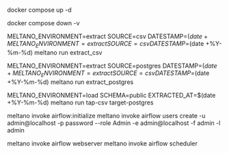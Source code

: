 docker compose up -d

docker compose down -v

MELTANO_ENVIRONMENT=extract SOURCE=csv DATESTAMP=$(date +%Y-%m-%d) meltano run tap-csv target-csv
MELTANO_ENVIRONMENT=extract SOURCE=csv DATESTAMP=$(date +%Y-%m-%d) meltano run extract_csv

MELTANO_ENVIRONMENT=extract SOURCE=postgres DATESTAMP=$(date +%Y-%m-%d) meltano run tap-postgres target-csv
MELTANO_ENVIRONMENT=extract SOURCE=csv DATESTAMP=$(date +%Y-%m-%d) meltano run extract_postgres

MELTANO_ENVIRONMENT=load SCHEMA=public EXTRACTED_AT=$(date +%Y-%m-%d) meltano run tap-csv target-postgres

meltano invoke airflow:initialize
meltano invoke airflow users create -u admin@localhost -p password --role Admin -e admin@localhost -f admin -l admin

meltano invoke airflow webserver
meltano invoke airflow scheduler